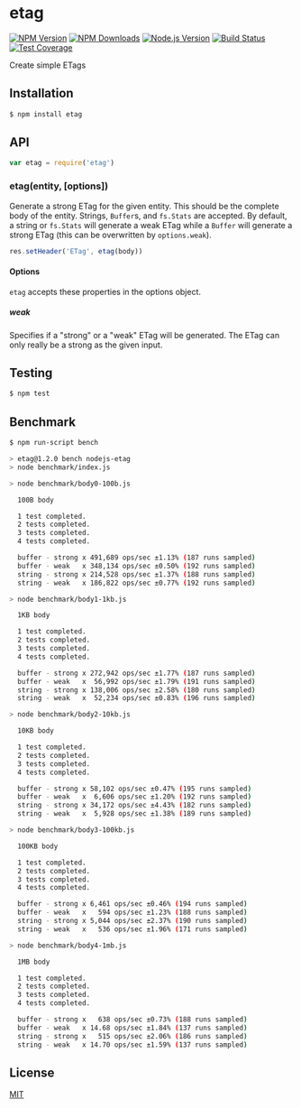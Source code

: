 # etag

[![NPM Version][npm-image]][npm-url]
[![NPM Downloads][downloads-image]][downloads-url]
[![Node.js Version][node-version-image]][node-version-url]
[![Build Status][travis-image]][travis-url]
[![Test Coverage][coveralls-image]][coveralls-url]

Create simple ETags

## Installation

```sh
$ npm install etag
```

## API

```js
var etag = require('etag')
```

### etag(entity, [options])

Generate a strong ETag for the given entity. This should be the complete
body of the entity. Strings, `Buffer`s, and `fs.Stats` are accepted. By
default, a string or `fs.Stats` will generate a weak ETag while a `Buffer`
will generate a strong ETag (this can be overwritten by `options.weak`).

```js
res.setHeader('ETag', etag(body))
```

#### Options

`etag` accepts these properties in the options object.

##### weak

Specifies if a "strong" or a "weak" ETag will be generated. The ETag can only
really be a strong as the given input.

## Testing

```sh
$ npm test
```

## Benchmark

```bash
$ npm run-script bench

> etag@1.2.0 bench nodejs-etag
> node benchmark/index.js

> node benchmark/body0-100b.js

  100B body

  1 test completed.
  2 tests completed.
  3 tests completed.
  4 tests completed.

  buffer - strong x 491,689 ops/sec ±1.13% (187 runs sampled)
  buffer - weak   x 348,134 ops/sec ±0.50% (192 runs sampled)
  string - strong x 214,528 ops/sec ±1.37% (188 runs sampled)
  string - weak   x 186,822 ops/sec ±0.77% (192 runs sampled)

> node benchmark/body1-1kb.js

  1KB body

  1 test completed.
  2 tests completed.
  3 tests completed.
  4 tests completed.

  buffer - strong x 272,942 ops/sec ±1.77% (187 runs sampled)
  buffer - weak   x  56,992 ops/sec ±1.79% (191 runs sampled)
  string - strong x 138,006 ops/sec ±2.58% (180 runs sampled)
  string - weak   x  52,234 ops/sec ±0.83% (196 runs sampled)

> node benchmark/body2-10kb.js

  10KB body

  1 test completed.
  2 tests completed.
  3 tests completed.
  4 tests completed.

  buffer - strong x 58,102 ops/sec ±0.47% (195 runs sampled)
  buffer - weak   x  6,606 ops/sec ±1.20% (192 runs sampled)
  string - strong x 34,172 ops/sec ±4.43% (182 runs sampled)
  string - weak   x  5,928 ops/sec ±1.38% (189 runs sampled)

> node benchmark/body3-100kb.js

  100KB body

  1 test completed.
  2 tests completed.
  3 tests completed.
  4 tests completed.

  buffer - strong x 6,461 ops/sec ±0.46% (194 runs sampled)
  buffer - weak   x   594 ops/sec ±1.23% (188 runs sampled)
  string - strong x 5,044 ops/sec ±2.37% (190 runs sampled)
  string - weak   x   536 ops/sec ±1.96% (171 runs sampled)

> node benchmark/body4-1mb.js

  1MB body

  1 test completed.
  2 tests completed.
  3 tests completed.
  4 tests completed.

  buffer - strong x   638 ops/sec ±0.73% (188 runs sampled)
  buffer - weak   x 14.68 ops/sec ±1.84% (137 runs sampled)
  string - strong x   515 ops/sec ±2.06% (186 runs sampled)
  string - weak   x 14.70 ops/sec ±1.59% (137 runs sampled)
```

## License

[MIT](LICENSE)

[npm-image]: https://img.shields.io/npm/v/etag.svg?style=flat
[npm-url]: https://npmjs.org/package/etag
[node-version-image]: http://img.shields.io/badge/node.js-%3E%3D_0.8-brightgreen.svg?style=flat
[node-version-url]: http://nodejs.org/download/
[travis-image]: https://img.shields.io/travis/jshttp/etag.svg?style=flat
[travis-url]: https://travis-ci.org/jshttp/etag
[coveralls-image]: https://img.shields.io/coveralls/jshttp/etag.svg?style=flat
[coveralls-url]: https://coveralls.io/r/jshttp/etag?branch=master
[downloads-image]: http://img.shields.io/npm/dm/etag.svg?style=flat
[downloads-url]: https://npmjs.org/package/etag
